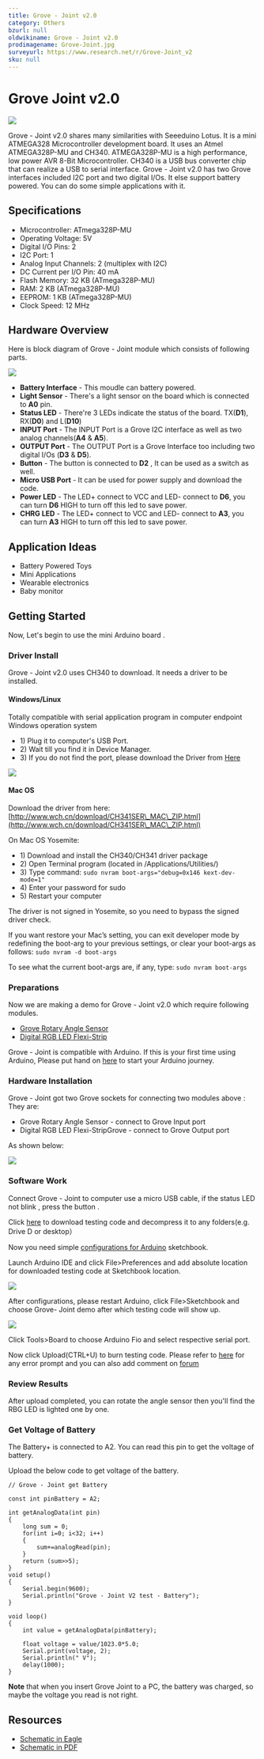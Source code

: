 ```yaml
---
title: Grove - Joint v2.0
category: Others
bzurl: null
oldwikiname: Grove - Joint v2.0
prodimagename: Grove-Joint.jpg
surveyurl: https://www.research.net/r/Grove-Joint_v2
sku: null
---
```


# Grove Joint v2.0

![](https://github.com/SeeedDocument/Grove-Joint\_v2.0/raw/master/img/Grove-Joint.jpg)

Grove - Joint v2.0 shares many similarities with Seeeduino Lotus. It is a mini ATMEGA328 Microcontroller development board. It uses an Atmel ATMEGA328P-MU and CH340. ATMEGA328P-MU is a high performance, low power AVR 8-Bit Microcontroller. CH340 is a USB bus converter chip that can realize a USB to serial interface. Grove - Joint v2.0 has two Grove interfaces included I2C port and two digital I/Os. It else support battery powered. You can do some simple applications with it.

## Specifications

* Microcontroller: ATmega328P-MU
* Operating Voltage: 5V
* Digital I/O Pins: 2
* I2C Port: 1
* Analog Input Channels: 2 (multiplex with I2C)
* DC Current per I/O Pin: 40 mA
* Flash Memory: 32 KB (ATmega328P-MU)
* RAM: 2 KB (ATmega328P-MU)
* EEPROM: 1 KB (ATmega328P-MU)
* Clock Speed: 12 MHz

## Hardware Overview

Here is block diagram of Grove - Joint module which consists of following parts.

![](https://github.com/SeeedDocument/Grove-Joint\_v2.0/raw/master/img/Grove-Joint\_instruction1\_.jpg)

* **Battery Interface** - This moudle can battery powered.
* **Light Sensor** - There's a light sensor on the board which is connected to **A0** pin.
* **Status LED** - There're 3 LEDs indicate the status of the board. TX(**D1**), RX(**D0**) and L(**D10**)
* **INPUT Port** - The INPUT Port is a Grove I2C interface as well as two analog channels(**A4** & **A5**).
* **OUTPUT Port** - The OUTPUT Port is a Grove Interface too including two digital I/Os (**D3** & **D5**).
* **Button** - The button is connected to **D2** , It can be used as a switch as well.
* **Micro USB Port** - It can be used for power supply and download the code.
* **Power LED** - The LED+ connect to VCC and LED- connect to **D6**, you can turn **D6** HIGH to turn off this led to save power.
* **CHRG LED** - The LED+ connect to VCC and LED- connect to **A3**, you can turn **A3** HIGH to turn off this led to save power.

## Application Ideas

* Battery Powered Toys
* Mini Applications
* Wearable electronics
* Baby monitor

## Getting Started

Now, Let's begin to use the mini Arduino board .

### Driver Install

Grove - Joint v2.0 uses CH340 to download. It needs a driver to be installed.

#### Windows/Linux

Totally compatible with serial application program in computer endpoint Windows operation system

* 1\) Plug it to computer's USB Port.
* 2\) Wait till you find it in Device Manager.
* 3\) If you do not find the port, please download the Driver from [Here](http://www.wch.cn/downloads.php?name=pro\&amp;proid=5)

![](https://github.com/SeeedDocument/Grove-Joint\_v2.0/raw/master/img/CH340\_Driver.jpg)

#### Mac OS

Download the driver from here: [http://www.wch.cn/download/CH341SER\_MAC\_ZIP.html](http://www.wch.cn/download/CH341SER\_MAC\_ZIP.html)

On Mac OS Yosemite:

* 1\) Download and install the CH340/CH341 driver package
* 2\) Open Terminal program (located in /Applications/Utilities/)
* 3\) Type command: `sudo nvram boot-args="debug=0x146 kext-dev-mode=1"`
* 4\) Enter your password for sudo
* 5\) Restart your computer

The driver is not signed in Yosemite, so you need to bypass the signed driver check.

If you want restore your Mac’s setting, you can exit developer mode by redefining the boot-arg to your previous settings, or clear your boot-args as follows: `sudo nvram -d boot-args`

To see what the current boot-args are, if any, type: `sudo nvram boot-args`

### Preparations

Now we are making a demo for Grove - Joint v2.0 which require following modules.

* [Grove Rotary Angle Sensor](http://www.seeedstudio.com/depot/Grove-Rotary-Angle-Sensor-p-770.html)
* [Digital RGB LED Flexi-Strip](http://www.seeedstudio.com/depot/Digital-RGB-LED-FlexiStrip-60-LED-1-Meter-p-1666.html)

Grove - Joint is compatible with Arduino. If this is your first time using Arduino, Please put hand on [here](https://app.gitbook.com/Getting\_Started\_with\_Seeeduino) to start your Arduino journey.

### Hardware Installation

Grove - Joint got two Grove sockets for connecting two modules above : They are:

* Grove Rotary Angle Sensor - connect to Grove Input port
* Digital RGB LED Flexi-StripGrove - connect to Grove Output port

As shown below:

![](https://github.com/SeeedDocument/Grove-Joint\_v2.0/raw/master/img/Grove-Joint\_demo\_.jpg)

### Software Work

Connect Grove - Joint to computer use a micro USB cable, if the status LED not blink , press the button .

Click [here](https://github.com/SeeedDocument/Grove-Joint\_v2.0/raw/master/res/Grove-Joint\_demo.rar) to download testing code and decompress it to any folders(e.g. Drive D or desktop）

Now you need simple [configurations for Arduino](https://app.gitbook.com/Sketchbook%E7%9A%84%E4%BD%BF%E7%94%A8) sketchbook.

Launch Arduino IDE and click File>Preferences and add absolute location for downloaded testing code at Sketchbook location.

![](https://github.com/SeeedDocument/Grove-Joint\_v2.0/raw/master/img/Grove-Joint-Demo1.jpg)

After configurations, please restart Arduino, click File>Sketchbook and choose Grove- Joint demo after which testing code will show up.

![](https://github.com/SeeedDocument/Grove-Joint\_v2.0/raw/master/img/Grove-Joint-Demo2.jpg)

Click Tools>Board to choose Arduino Fio and select respective serial port.

Now click Upload(CTRL+U) to burn testing code. Please refer to [here](https://app.gitbook.com/Arduino\_Common\_Error) for any error prompt and you can also add comment on [forum](http://www.seeedstudio.com/forum/)

### Review Results

After upload completed, you can rotate the angle sensor then you'll find the RBG LED is lighted one by one.

### Get Voltage of Battery

The Battery+ is connected to A2. You can read this pin to get the voltage of battery.

Upload the below code to get voltage of the battery.

```
// Grove - Joint get Battery

const int pinBattery = A2;

int getAnalogData(int pin)
{
    long sum = 0;
    for(int i=0; i<32; i++)
    {
        sum+=analogRead(pin);
    }
    return (sum>>5);
}
void setup()
{
    Serial.begin(9600);
    Serial.println("Grove - Joint V2 test - Battery");
}

void loop()
{
    int value = getAnalogData(pinBattery);

    float voltage = value/1023.0*5.0;
    Serial.print(voltage, 2);
    Serial.println(" V");
    delay(1000);
}
```

**Note** that when you insert Grove Joint to a PC, the battery was charged, so maybe the voltage you read is not right.

## Resources

* [Schematic in Eagle](https://github.com/SeeedDocument/Grove-Joint\_v2.0/raw/master/res/Grove-Joint\_v2.0\_PCB.rar)
* [Schematic in PDF](https://github.com/SeeedDocument/Grove-Joint\_v2.0/raw/master/res/Grove-Joint\_v2.0\_SCH.rar)
